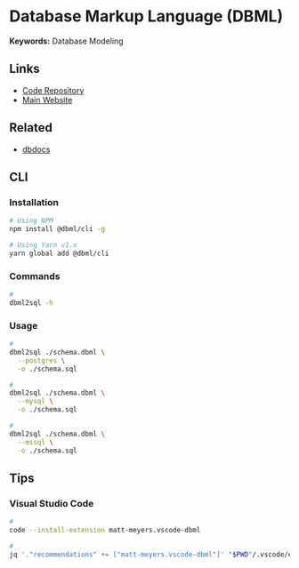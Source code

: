 # Database Markup Language (DBML)

**Keywords:** Database Modeling

## Links

- [Code Repository](https://github.com/holistics/dbml)
- [Main Website](https://dbml.org/)

## Related

- [dbdocs](/dbdocs.md)

## CLI

### Installation

```sh
# Using NPM
npm install @dbml/cli -g

# Using Yarn v1.x
yarn global add @dbml/cli
```

### Commands

```sh
#
dbml2sql -h
```

### Usage

```sh
#
dbml2sql ./schema.dbml \
  --postgres \
  -o ./schema.sql

#
dbml2sql ./schema.dbml \
  --mysql \
  -o ./schema.sql

#
dbml2sql ./schema.dbml \
  --mssql \
  -o ./schema.sql
```

## Tips

### Visual Studio Code

```sh
#
code --install-extension matt-meyers.vscode-dbml

#
jq '."recommendations" += ["matt-meyers.vscode-dbml"]' "$PWD"/.vscode/extensions.json | sponge "$PWD"/.vscode/extensions.json
```
